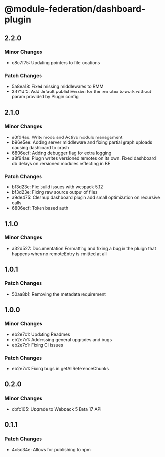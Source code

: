 # @module-federation/dashboard-plugin

## 2.2.0

### Minor Changes

- c8c7f75: Updating pointers to file locations

### Patch Changes

- 5a8ea18: Fixed missing middlewares to RMM
- 2471df5: Add default publishVersion for the remotes to work without param provided by Plugin config

## 2.1.0

### Minor Changes

- a8f94ae: Write mode and Active module management
- b96e5ee: Adding server middleware and fixing partial graph uploads causing dashboard to crash
- 6806ecf: Adding debugger flag for extra logging
- a8f94ae: Plugin writes versioned remotes on its own. Fixed dashboard db delays on versioned modules reflecting in BE

### Patch Changes

- bf3d23e: Fix: build issues with webpack 5.12
- bf3d23e: Fixing raw source output of files
- a9de475: Cleanup dashboard plugin add small optimization on recursive calls
- 6806ecf: Token based auth

## 1.1.0

### Minor Changes

- a32d527: Documentation Formatting and fixing a bug in the pluign that happens when no remoteEntry is emitted at all

## 1.0.1

### Patch Changes

- 50aa8b1: Removing the metadata requirement

## 1.0.0

### Minor Changes

- eb2e7c1: Updating Readmes
- eb2e7c1: Adderssing general upgrades and bugs
- eb2e7c1: Fixing CI issues

### Patch Changes

- eb2e7c1: Fixing bugs in getAllReferenceChunks

## 0.2.0

### Minor Changes

- cbfc105: Upgrade to Webpack 5 Beta 17 API

## 0.1.1

### Patch Changes

- 4c5c34e: Allows for publishing to npm
